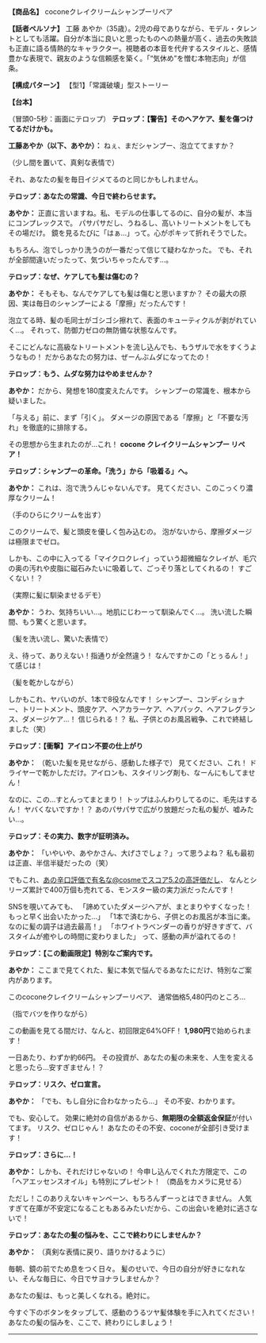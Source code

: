 **【商品名】**
coconeクレイクリームシャンプーリペア

**【話者ペルソナ】**
工藤 あやか（35歳）。2児の母でありながら、モデル・タレントとしても活躍。自分が本当に良いと思ったものへの熱量が高く、過去の失敗談も正直に語る情熱的なキャラクター。視聴者の本音を代弁するスタイルと、感情豊かな表現で、親友のような信頼感を築く。「“気休め”を憎む本物志向」が信条。

**【構成パターン】**
【型1】「常識破壊」型ストーリー

**【台本】**

（冒頭0-5秒：画面にテロップ）
**テロップ：【警告】そのヘアケア、髪を傷つけてるだけかも。**

**工藤あやか（以下、あやか）：**
ねぇ、まだシャンプー、泡立ててますか？

（少し間を置いて、真剣な表情で）

それ、あなたの髪を毎日イジメてるのと同じかもしれません。

**テロップ：あなたの常識、今日で終わらせます。**

**あやか：**
正直に言いますね。私、モデルの仕事してるのに、自分の髪が、本当にコンプレックスで。
パサパサだし、うねるし、高いトリートメントをしてもその場だけ。
鏡を見るたびに「はぁ…」って。心がポキッて折れそうでした。

もちろん、泡でしっかり洗うのが一番だって信じて疑わなかった。
でも、それが全部間違いだったって、気づいちゃったんです…。

**テロップ：なぜ、ケアしても髪は傷むの？**

**あやか：**
そもそも、なんでケアしても髪は傷むと思いますか？
その最大の原因、実は毎日のシャンプーによる「摩擦」だったんです！

泡立てる時、髪の毛同士がゴシゴシ擦れて、表面のキューティクルが剥がれていく…。
それって、防御力ゼロの無防備な状態なんです。

そこにどんなに高級なトリートメントを流し込んでも、もうザルで水をすくうようなもの！
だからあなたの努力は、ぜーんぶムダになってたの！

**テロップ：もう、ムダな努力はやめませんか？**

**あやか：**
だから、発想を180度変えたんです。
シャンプーの常識を、根本から疑いました。

「与える」前に、まず「引く」。
ダメージの原因である「摩擦」と「不要な汚れ」を徹底的に排除する。

その思想から生まれたのが…これ！
**cocone クレイクリームシャンプー リペア！**

**テロップ：シャンプーの革命。「洗う」から「吸着る」へ。**

**あやか：**
これは、泡で洗うんじゃないんです。
見てください、このこっくり濃厚なクリーム！

（手のひらにクリームを出す）

このクリームで、髪と頭皮を優しく包み込むの。
泡がないから、摩擦ダメージは極限までゼロ。

しかも、この中に入ってる「マイクロクレイ」っていう超微細なクレイが、毛穴の奥の汚れや皮脂に磁石みたいに吸着して、ごっそり落としてくれるの！
すごくない！？

（実際に髪に馴染ませるデモ）

**あやか：**
うわ、気持ちいい…。地肌にじわーって馴染んでく…。
洗い流した瞬間、もう驚くと思います。

（髪を洗い流し、驚いた表情で）

え、待って、ありえない！指通りが全然違う！
なんですかこの「とぅるん！」て感じは！

（髪を乾かしながら）

しかもこれ、ヤバいのが、1本で8役なんです！
シャンプー、コンディショナー、トリートメント、頭皮ケア、ヘアカラーケア、ヘアパック、ヘアフレグランス、ダメージケア…！
信じられる！？
私、子供とのお風呂戦争、これで終結しました（笑）

**テロップ：【衝撃】アイロン不要の仕上がり**

**あやか：**
（乾いた髪を見せながら、感動した様子で）
見てください、これ！
ドライヤーで乾かしただけ。アイロンも、スタイリング剤も、なーんにもしてません！

なのに、この…すとんってまとまり！
トップはふんわりしてるのに、毛先はするん！
ヤバくないですか！？
あのパサパサで広がり放題だった私の髪が、嘘みたい…。

**テロップ：その実力、数字が証明済み。**

**あやか：**
「いやいや、あやかさん、大げさでしょ？」って思うよね？
私も最初は正直、半信半疑だったの（笑）

でもこれ、あの辛口評価で有名な@cosmeでスコア5.2の高評価だし、
なんとシリーズ累計で400万個も売れてる、モンスター級の実力派だったんです！

SNSを覗いてみても、
「諦めていたダメージヘアが、まとまりやすくなった！もっと早く出会いたかった…」
「1本で済むから、子供とのお風呂が本当に楽。なのに髪の調子は過去最高！」
「ホワイトラベンダーの香りが好きすぎて、バスタイムが癒やしの時間に変わりました」
って、感動の声が溢れてるの！

**テロップ：【この動画限定】特別なご案内です。**

**あやか：**
ここまで見てくれた、髪に本気で悩んでるあなたにだけ、特別なご案内があります。

このcoconeクレイクリームシャンプーリペア、
通常価格5,480円のところ…

（指でバツを作りながら）

この動画を見てる間だけ、なんと、初回限定64%OFF！
**1,980円**で始められます！

一日あたり、わずか約66円。
その投資が、あなたの髪の未来を、人生を変えると思ったら…安すぎません！？

**テロップ：リスク、ゼロ宣言。**

**あやか：**
「でも、もし自分に合わなかったら…」
その不安、わかります。

でも、安心して。
効果に絶対の自信があるから、**無期限の全額返金保証**が付いてます。
リスク、ゼロじゃん！
あなたのその不安、coconeが全部引き受けます！

**テロップ：さらに…！**

**あやか：**
しかも、それだけじゃないの！
今申し込んでくれた方限定で、この「ヘアエッセンスオイル」も特別にプレゼント！
（商品をカメラに見せる）

ただし！このありえないキャンペーン、もちろんずーっとはできません。
人気すぎて在庫が不安定になることもあるみたいだから、この出会いを絶対に逃さないで！

**テロップ：あなたの髪の悩みを、ここで終わりにしませんか？**

**あやか：**
（真剣な表情に戻り、語りかけるように）

毎朝、鏡の前でため息をつく日々。
髪のせいで、今日の自分が好きになれない、そんな毎日に、今日でサヨナラしませんか？

あなたの髪は、もっと美しくなれる。絶対に。

今すぐ下のボタンをタップして、感動のうるツヤ髪体験を手に入れてください！
あなたの髪の悩みを、ここで、終わりにしましょう！ 


---


